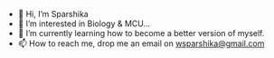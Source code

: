 - 👋 Hi, I’m Sparshika
- 👀 I’m interested in Biology & MCU...
- 🌱 I’m currently learning  how to become a better version of myself. 
- 📫 How to reach me, drop me an email on wsparshika@gmail.com

<!---
Sparshika28/Sparshika28 is a ✨ special ✨ repository because its `README.md` (this file) appears on your GitHub profile.
You can click the Preview link to take a look at your changes.
--->

